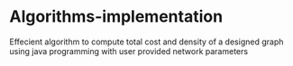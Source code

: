 # Algorithms-implementation
Effecient algorithm to compute total cost and density of a designed graph using java programming with user provided network parameters
